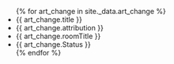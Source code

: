 
<ul>
{% for art_change in site._data.art_change %}
<li>{{ art_change.title }}</li>
<li>{{ art_change.attribution }}</li>
<li>{{ art_change.roomTitle }}</li>
<li>{{ art_change.Status }}</li>
{% endfor %}
</ul>
